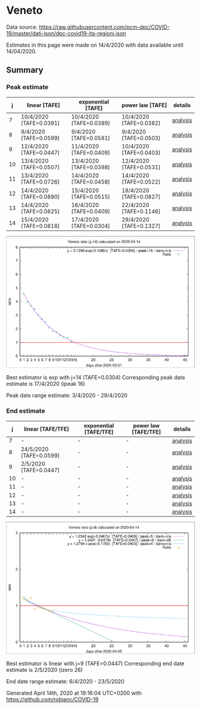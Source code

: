 # Veneto


Data source: https://raw.githubusercontent.com/pcm-dpc/COVID-19/master/dati-json/dpc-covid19-ita-regioni.json

Estimates in this page were made on 14/4/2020 with data available until 14/04/2020.


## Summary 

### Peak estimate 
|j|linear [TAFE]|exponential [TAFE]|power law [TAFE]|details|
|---|----|-----------|---------|-------|
|7|10/4/2020 [TAFE=0.0391]|10/4/2020 [TAFE=0.0389]|10/4/2020 [TAFE=0.0382]|[analysis](COVID-19_veneto_j7_2020-04-14.md)|
|8|9/4/2020 [TAFE=0.0599]|9/4/2020 [TAFE=0.0581]|9/4/2020 [TAFE=0.0503]|[analysis](COVID-19_veneto_j8_2020-04-14.md)|
|9|12/4/2020 [TAFE=0.0447]|11/4/2020 [TAFE=0.0409]|10/4/2020 [TAFE=0.0403]|[analysis](COVID-19_veneto_j9_2020-04-14.md)|
|10|13/4/2020 [TAFE=0.0507]|13/4/2020 [TAFE=0.0398]|12/4/2020 [TAFE=0.0531]|[analysis](COVID-19_veneto_j10_2020-04-14.md)|
|11|13/4/2020 [TAFE=0.0726]|14/4/2020 [TAFE=0.0458]|14/4/2020 [TAFE=0.0522]|[analysis](COVID-19_veneto_j11_2020-04-14.md)|
|12|14/4/2020 [TAFE=0.0890]|15/4/2020 [TAFE=0.0515]|18/4/2020 [TAFE=0.0827]|[analysis](COVID-19_veneto_j12_2020-04-14.md)|
|13|14/4/2020 [TAFE=0.0825]|16/4/2020 [TAFE=0.0409]|22/4/2020 [TAFE=0.1146]|[analysis](COVID-19_veneto_j13_2020-04-14.md)|
|14|15/4/2020 [TAFE=0.0818]|17/4/2020 [TAFE=0.0304]|29/4/2020 [TAFE=0.1327]|[analysis](COVID-19_veneto_j14_2020-04-14.md)|

![best peak estimate](COVID-19_veneto_j14_2020-04-14.png)

Best estimator is exp with j=14 (TAFE=0.0304)
Corresponding peak date estimate is 17/4/2020 (ipeak 16)


Peak date range estimate: 3/4/2020 - 29/4/2020

### End estimate 
|j|linear [TAFE/TFE]|exponential [TAFE/TFE]|power law [TAFE/TFE]|details|
|---|----|-----------|---------|-------|
|7|-|-|-|[analysis](COVID-19_veneto_j7_2020-04-14.md)|
|8|24/5/2020 [TAFE=0.0599]|-|-|[analysis](COVID-19_veneto_j8_2020-04-14.md)|
|9|2/5/2020 [TAFE=0.0447]|-|-|[analysis](COVID-19_veneto_j9_2020-04-14.md)|
|10|-|-|-|[analysis](COVID-19_veneto_j10_2020-04-14.md)|
|11|-|-|-|[analysis](COVID-19_veneto_j11_2020-04-14.md)|
|12|-|-|-|[analysis](COVID-19_veneto_j12_2020-04-14.md)|
|13|-|-|-|[analysis](COVID-19_veneto_j13_2020-04-14.md)|
|14|-|-|-|[analysis](COVID-19_veneto_j14_2020-04-14.md)|

![best zero estimate](COVID-19_veneto_j9_2020-04-14.png)

Best estimator is linear with j=9 (TAFE=0.0447)
Corresponding end date estimate is 2/5/2020 (izero 26)


End date range estimate: 6/4/2020 - 23/5/2020

Generated April 14th, 2020 at 19:16:04 UTC+0200 with https://github.com/robianc/COVID-19

